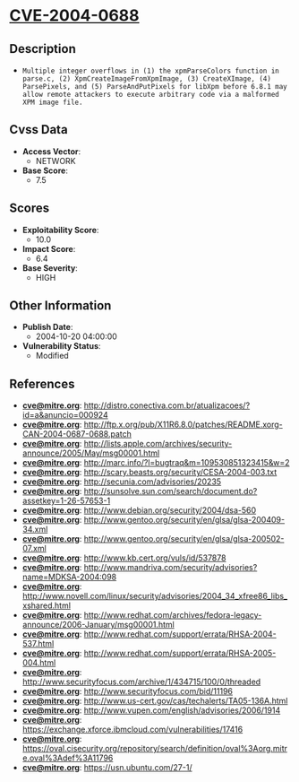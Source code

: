
# [CVE-2004-0688](http://distro.conectiva.com.br/atualizacoes/?id=a&anuncio=000924)

## Description

- `Multiple integer overflows in (1) the xpmParseColors function in parse.c, (2) XpmCreateImageFromXpmImage, (3) CreateXImage, (4) ParsePixels, and (5) ParseAndPutPixels for libXpm before 6.8.1 may allow remote attackers to execute arbitrary code via a malformed XPM image file.`

## Cvss Data

- **Access Vector**:
  - NETWORK
- **Base Score**:
  - 7.5

## Scores

- **Exploitability Score**:
  - 10.0
- **Impact Score**:
  - 6.4
- **Base Severity**:
  - HIGH

## Other Information

- **Publish Date**:
  - 2004-10-20 04:00:00
- **Vulnerability Status**:
  - Modified

## References

- **cve@mitre.org**: http://distro.conectiva.com.br/atualizacoes/?id=a&anuncio=000924
- **cve@mitre.org**: http://ftp.x.org/pub/X11R6.8.0/patches/README.xorg-CAN-2004-0687-0688.patch
- **cve@mitre.org**: http://lists.apple.com/archives/security-announce/2005/May/msg00001.html
- **cve@mitre.org**: http://marc.info/?l=bugtraq&m=109530851323415&w=2
- **cve@mitre.org**: http://scary.beasts.org/security/CESA-2004-003.txt
- **cve@mitre.org**: http://secunia.com/advisories/20235
- **cve@mitre.org**: http://sunsolve.sun.com/search/document.do?assetkey=1-26-57653-1
- **cve@mitre.org**: http://www.debian.org/security/2004/dsa-560
- **cve@mitre.org**: http://www.gentoo.org/security/en/glsa/glsa-200409-34.xml
- **cve@mitre.org**: http://www.gentoo.org/security/en/glsa/glsa-200502-07.xml
- **cve@mitre.org**: http://www.kb.cert.org/vuls/id/537878
- **cve@mitre.org**: http://www.mandriva.com/security/advisories?name=MDKSA-2004:098
- **cve@mitre.org**: http://www.novell.com/linux/security/advisories/2004_34_xfree86_libs_xshared.html
- **cve@mitre.org**: http://www.redhat.com/archives/fedora-legacy-announce/2006-January/msg00001.html
- **cve@mitre.org**: http://www.redhat.com/support/errata/RHSA-2004-537.html
- **cve@mitre.org**: http://www.redhat.com/support/errata/RHSA-2005-004.html
- **cve@mitre.org**: http://www.securityfocus.com/archive/1/434715/100/0/threaded
- **cve@mitre.org**: http://www.securityfocus.com/bid/11196
- **cve@mitre.org**: http://www.us-cert.gov/cas/techalerts/TA05-136A.html
- **cve@mitre.org**: http://www.vupen.com/english/advisories/2006/1914
- **cve@mitre.org**: https://exchange.xforce.ibmcloud.com/vulnerabilities/17416
- **cve@mitre.org**: https://oval.cisecurity.org/repository/search/definition/oval%3Aorg.mitre.oval%3Adef%3A11796
- **cve@mitre.org**: https://usn.ubuntu.com/27-1/
